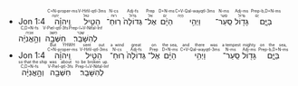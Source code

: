 
- Jon 1:4 <span title="But YHWH" href="#"><RUBY><ruby><ruby>וַֽיהוָ֗ה<rt>יְהוָה</rt></ruby><rt>C+N-proper-ms</rt></ruby></span> <span title="sent out" href="#"><RUBY><ruby><ruby>הֵטִ֤יל<rt>טוּל</rt></ruby><rt>V-Hifil-qtl-3ms</rt></ruby></span> <span title="a wind" href="#"><RUBY><ruby><ruby>רֽוּחַ־<rt>רוּחַ</rt></ruby><rt>N-cs</rt></ruby></span> <span title="great" href="#"><RUBY><ruby><ruby>גְּדוֹלָה֙<rt>גָּדוֹל</rt></ruby><rt>Adj-fs</rt></ruby></span> <span title="on" href="#"><RUBY><ruby><ruby>אֶל־<rt>אֵל</rt></ruby><rt>Prep</rt></ruby></span> <span title="the sea," href="#"><RUBY><ruby><ruby>הַיָּ֔ם<rt>יָם</rt></ruby><rt>D+N-ms</rt></ruby></span> <span title="and there was" href="#"><RUBY><ruby><ruby>וַיְהִ֥י<rt>הָיָה</rt></ruby><rt>C+V-Qal-wayqtl-3ms</rt></ruby></span> <span title="a tempest" href="#"><RUBY><ruby><ruby>סַֽעַר־<rt>סַעַר</rt></ruby><rt>N-ms</rt></ruby></span> <span title="mighty" href="#"><RUBY><ruby><ruby>גָּד֖וֹל<rt>גָּדוֹל</rt></ruby><rt>Adj-ms</rt></ruby></span> <span title="on the sea," href="#"><RUBY><ruby><ruby>בַּיָּ֑ם<rt>יָם</rt></ruby><rt>Prep-b,D+N-ms</rt></ruby></span> <span title="so that the ship" href="#"><RUBY><ruby><ruby>וְהָ֣אֳנִיָּ֔ה<rt>אָנִיָה</rt></ruby><rt>C,D+N-fs</rt></ruby></span> <span title="was about" href="#"><RUBY><ruby><ruby>חִשְּׁבָ֖ה<rt>חָשַׁב</rt></ruby><rt>V-Piel-qtl-3fs</rt></ruby></span> <span title="to be broken up." href="#"><RUBY><ruby><ruby>לְהִשָּׁבֵֽר׃<rt>שָׁבַר</rt></ruby><rt>Prep-l+V-Nifal-Inf</rt></ruby></span> 
- Jon 1:4 <span title="יְהוָה" href="#"><RUBY><ruby><ruby>וַֽיהוָ֗ה<rt>C+N-proper-ms</rt></ruby><rt>But YHWH</rt></ruby></span> <span title="טוּל" href="#"><RUBY><ruby><ruby>הֵטִ֤יל<rt>V-Hifil-qtl-3ms</rt></ruby><rt>sent out</rt></ruby></span> <span title="רוּחַ" href="#"><RUBY><ruby><ruby>רֽוּחַ־<rt>N-cs</rt></ruby><rt>a wind</rt></ruby></span> <span title="גָּדוֹל" href="#"><RUBY><ruby><ruby>גְּדוֹלָה֙<rt>Adj-fs</rt></ruby><rt>great</rt></ruby></span> <span title="אֵל" href="#"><RUBY><ruby><ruby>אֶל־<rt>Prep</rt></ruby><rt>on</rt></ruby></span> <span title="יָם" href="#"><RUBY><ruby><ruby>הַיָּ֔ם<rt>D+N-ms</rt></ruby><rt>the sea,</rt></ruby></span> <span title="הָיָה" href="#"><RUBY><ruby><ruby>וַיְהִ֥י<rt>C+V-Qal-wayqtl-3ms</rt></ruby><rt>and there was</rt></ruby></span> <span title="סַעַר" href="#"><RUBY><ruby><ruby>סַֽעַר־<rt>N-ms</rt></ruby><rt>a tempest</rt></ruby></span> <span title="גָּדוֹל" href="#"><RUBY><ruby><ruby>גָּד֖וֹל<rt>Adj-ms</rt></ruby><rt>mighty</rt></ruby></span> <span title="יָם" href="#"><RUBY><ruby><ruby>בַּיָּ֑ם<rt>Prep-b,D+N-ms</rt></ruby><rt>on the sea,</rt></ruby></span> <span title="אָנִיָה" href="#"><RUBY><ruby><ruby>וְהָ֣אֳנִיָּ֔ה<rt>C,D+N-fs</rt></ruby><rt>so that the ship</rt></ruby></span> <span title="חָשַׁב" href="#"><RUBY><ruby><ruby>חִשְּׁבָ֖ה<rt>V-Piel-qtl-3fs</rt></ruby><rt>was about</rt></ruby></span> <span title="שָׁבַר" href="#"><RUBY><ruby><ruby>לְהִשָּׁבֵֽר׃<rt>Prep-l+V-Nifal-Inf</rt></ruby><rt>to be broken up.</rt></ruby></span> 